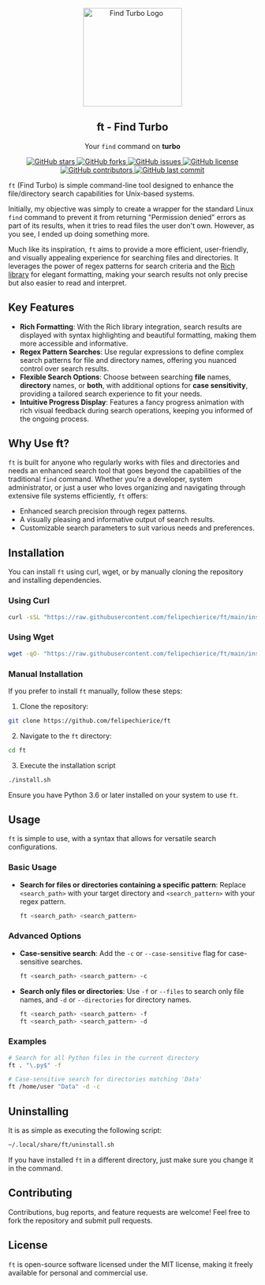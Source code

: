 <p align="center">
    <img width="200px" src="https://github.com/felipechierice/ft/blob/main/images/logo.png?raw=true" align="center" alt="Find Turbo Logo" />
    <h2 align="center">ft - Find Turbo</h2>
    <p align="center">Your <code>find</code> command on <strong>turbo</strong></p>
</p>

<p align="center">
    <a href="https://github.com/felipechierice/ft/stargazers">
        <img src="https://img.shields.io/github/stars/felipechierice/ft?style=social" alt="GitHub stars">
    </a>
    <a href="https://github.com/felipechierice/ft/network/members">
        <img src="https://img.shields.io/github/forks/felipechierice/ft?style=social" alt="GitHub forks">
    </a>
    <a href="https://github.com/felipechierice/ft/issues">
        <img src="https://img.shields.io/github/issues/felipechierice/ft" alt="GitHub issues">
    </a>
    <a href="https://github.com/felipechierice/ft/blob/main/LICENSE">
        <img src="https://img.shields.io/github/license/felipechierice/ft" alt="GitHub license">
    </a>
    <a href="https://github.com/felipechierice/ft/graphs/contributors">
        <img src="https://img.shields.io/github/contributors/felipechierice/ft" alt="GitHub contributors">
    </a>
    <a href="https://github.com/felipechierice/ft/commits/main">
        <img src="https://img.shields.io/github/last-commit/felipechierice/ft" alt="GitHub last commit">
    </a>
</p>

`ft` (Find Turbo) is simple command-line tool designed to enhance the file/directory search capabilities for Unix-based systems.

Initially, my objective was simply to create a wrapper for the standard Linux `find` command to prevent it from returning "Permission denied" errors as part of its results, when it tries to read files the user don't own. However, as you see, I ended up doing something more.

Much like its inspiration, `ft` aims to provide a more efficient, user-friendly, and visually appealing experience for searching files and directories. It leverages the power of regex patterns for search criteria and the [Rich library](https://github.com/willmcgugan/rich) for elegant formatting, making your search results not only precise but also easier to read and interpret.

## Key Features

- **Rich Formatting**: With the Rich library integration, search results are displayed with syntax highlighting and beautiful formatting, making them more accessible and informative.
- **Regex Pattern Searches**: Use regular expressions to define complex search patterns for file and directory names, offering you nuanced control over search results.
- **Flexible Search Options**: Choose between searching **file** names, **directory** names, or **both**, with additional options for **case sensitivity**, providing a tailored search experience to fit your needs.
- **Intuitive Progress Display**: Features a fancy progress animation with rich visual feedback during search operations, keeping you informed of the ongoing process.

## Why Use ft?

`ft` is built for anyone who regularly works with files and directories and needs an enhanced search tool that goes beyond the capabilities of the traditional `find` command. Whether you're a developer, system administrator, or just a user who loves organizing and navigating through extensive file systems efficiently, `ft` offers:

- Enhanced search precision through regex patterns.
- A visually pleasing and informative output of search results.
- Customizable search parameters to suit various needs and preferences.

## Installation

You can install `ft` using curl, wget, or by manually cloning the repository and installing dependencies. 

### Using Curl

```bash
curl -sSL "https://raw.githubusercontent.com/felipechierice/ft/main/install.sh" | bash -s -- --clone
```

### Using Wget

```bash
wget -qO- "https://raw.githubusercontent.com/felipechierice/ft/main/install.sh" | bash -s -- --clone
```

### Manual Installation

If you prefer to install `ft` manually, follow these steps:

1. Clone the repository:

```bash
git clone https://github.com/felipechierice/ft
```

2. Navigate to the `ft` directory:

```bash
cd ft
```

3. Execute the installation script

```bash
./install.sh
```

Ensure you have Python 3.6 or later installed on your system to use `ft`.

## Usage

`ft` is simple to use, with a syntax that allows for versatile search configurations.

### Basic Usage

- **Search for files or directories containing a specific pattern**: Replace `<search_path>` with your target directory and `<search_pattern>` with your regex pattern.

  ```bash
  ft <search_path> <search_pattern>
  ```

### Advanced Options

- **Case-sensitive search**: Add the `-c` or `--case-sensitive` flag for case-sensitive searches.
  
  ```bash
  ft <search_path> <search_pattern> -c
  ```

- **Search only files or directories**: Use `-f` or `--files` to search only file names, and `-d` or `--directories` for directory names.
  
  ```bash
  ft <search_path> <search_pattern> -f
  ft <search_path> <search_pattern> -d
  ```

### Examples

```bash
# Search for all Python files in the current directory
ft . "\.py$" -f

# Case-sensitive search for directories matching 'Data'
ft /home/user "Data" -d -c
```

## Uninstalling

It is as simple as executing the following script:

```bash
~/.local/share/ft/uninstall.sh
```

If you have installed `ft` in a different directory, just make sure you change it in the command.

## Contributing

Contributions, bug reports, and feature requests are welcome! Feel free to fork the repository and submit pull requests.

## License

`ft` is open-source software licensed under the MIT license, making it freely available for personal and commercial use.